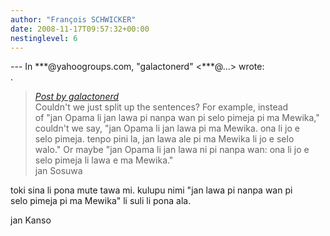 ```yaml
---
author: "François SCHWICKER"
date: 2008-11-17T09:57:32+00:00
nestinglevel: 6
---
```

\--- In \*\*\*@yahoogroups.com, "galactonerd" <\*\*\*@...> wrote:  
.  

> [_Post by galactonerd_](/QcO5Cbcr/jan-lawa-sin-pi-ma-mewika#post17)  
> Couldn't we just split up the sentences? For example, instead  
> of "jan Opama li jan lawa pi nanpa wan pi selo pimeja pi ma Mewika,"  
> couldn't we say, "jan Opama li jan lawa pi ma Mewika. ona li jo e  
> selo pimeja. tenpo pini la, jan lawa ale pi ma Mewika li jo e selo  
> walo." Or maybe "jan Opama li jan lawa ni pi nanpa wan: ona li jo e  
> selo pimeja li lawa e ma Mewika."  
> jan Sosuwa  
> 

toki sina li pona mute tawa mi. kulupu nimi "jan lawa pi nanpa wan pi  
selo pimeja pi ma Mewika" li suli li pona ala.  
  
jan Kanso